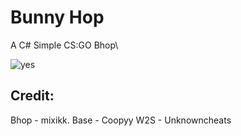 # Bunny Hop
A C# Simple CS:GO Bhop\

![yes](https://i.imgur.com/KBpiJqB.png)

## Credit:
Bhop - mixikk.
Base - Coopyy
W2S - Unknowncheats


